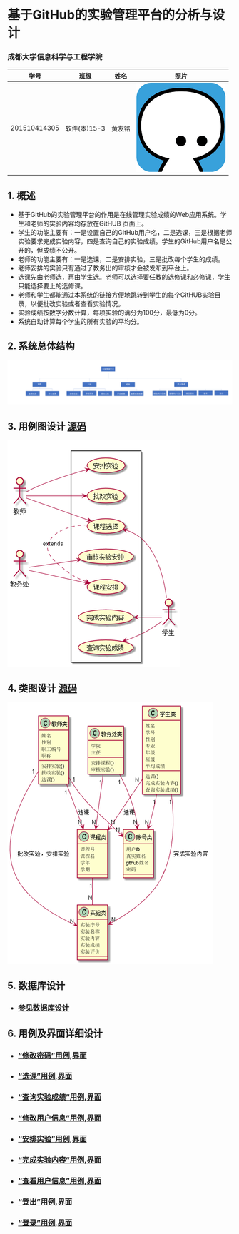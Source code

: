 ﻿﻿<!-- markdownlint-disable MD033-->
<!-- 禁止MD033类型的警告 https://www.npmjs.com/package/markdownlint -->

# 基于GitHub的实验管理平台的分析与设计

### 成都大学信息科学与工程学院

|学号|班级|姓名|照片|
|:-------:|:-------------: | :----------:|:---:|
|201510414305|软件(本)15-3|黄友铭|![](huangyouming.png)|

## 1. 概述
- 基于GitHub的实验管理平台的作用是在线管理实验成绩的Web应用系统。学生和老师的实验内容均存放在GitHUB
页面上。
- 学生的功能主要有：一是设置自己的GitHub用户名，二是选课，三是根据老师实验要求完成实验内容，四是查询自己的实验成绩。学生的GitHub用户名是公开的，但成绩不公开。
- 老师的功能主要有：一是选课，二是安排实验，三是批改每个学生的成绩。
- 老师安排的实验只有通过了教务出的审核才会被发布到平台上。
- 选课先由老师选，再由学生选。老师可以选择要任教的选修课和必修课，学生只能选择要上的选修课。
- 老师和学生都能通过本系统的链接方便地跳转到学生的每个GitHUB实验目录，以便批改实验或者查看实验情况。
- 实验成绩按数字分数计算，每项实验的满分为100分，最低为0分。
- 系统自动计算每个学生的所有实验的平均分。
    
## 2. 系统总体结构
![](总体结构图.png)

    
## 3. 用例图设计 [源码](用例图.puml)
![](用例图.png)

## 4. 类图设计 [源码](类图.puml)
![](类图..png)

## 5. 数据库设计
- ### [参见数据库设计](./数据库设计.md)

## 6. 用例及界面详细设计
- ### [“修改密码”用例](./用例/修改密码.md),[界面](https://hym19970721.github.io/is_analysis/test6/界面图/修改密码.html)
- ### [“选课”用例](./用例/选课.md),[界面](https://hym19970721.github.io/is_analysis/test6/界面图/选课(学生).html)
- ### [“查询实验成绩”用例](./用例/查询实验成绩.md),[界面](https://hym19970721.github.io/is_analysis/test6/界面图/查询实验成绩.html)
- ### [“修改用户信息”用例](./用例/修改用户信息.md),[界面](https://hym19970721.github.io/is_analysis/test6/界面图/信息界面.html)
- ### [“安排实验”用例](./用例/安排实验.md),[界面](https://hym19970721.github.io/is_analysis/test6/界面图/安排实验.html)
- ### [“完成实验内容”用例](./用例/完成实验内容.md),[界面](https://hym19970721.github.io/is_analysis/test6/界面图/完成实验内容.html)
- ### [“查看用户信息”用例](./用例/查看用户信息.md),[界面](https://hym19970721.github.io/is_analysis/test6/界面图/信息界面.html)
- ### [“登出”用例](./用例/登出.md),[界面](https://hym19970721.github.io/is_analysis/test6/界面图/主界面.html)
- ### [“登录”用例](./用例/登录.md),[界面](https://hym19970721.github.io/is_analysis/test6/界面图/登录.html)
    
